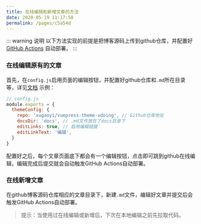 ```yaml
---
title: 在线编辑和新增文章的方法
date: 2020-05-19 11:17:58
permalink: /pages/c5a54d
---
```

::: warning 说明
以下方法实现的前提是把博客源码上传到github仓库，并配置好 [GitHub Actions](https://github.com/features/actions) 自动部署。
:::

### 在线编辑原有的文章
首先，在`config.js`启用页面的编辑按钮，并配置好github仓库和`.md`所在目录等，详见[文档](https://vuepress.vuejs.org/zh/theme/default-theme-config.html#git-%E4%BB%93%E5%BA%93%E5%92%8C%E7%BC%96%E8%BE%91%E9%93%BE%E6%8E%A5)
示例：
```js
// config.js
module.exports = {
  themeConfig: {
    repo: 'xugaoyi/vuepress-theme-vdoing', // Github仓库地址
    docsDir: 'docs', // .md文件放在了docs目录下
    editLinks: true, // 启用编辑链接
    editLinkText: '编辑',
  }
}
```
配置好之后，每个文章页面底下都会有一个编辑按钮，点击即可跳到github在线编辑，编辑完成后提交就会自动触发GitHub Actions自动部署。

### 在线新增文章
在github博客源码仓库相应的文章目录下，新建`.md`文件，编辑好文章并提交后会触发GitHub Actions自动部署。

> 提示：当使用过在线编辑或新增后，下次在本地编辑之前先拉取代码。